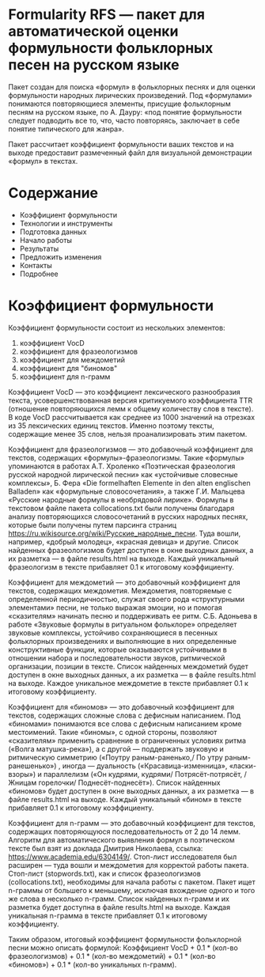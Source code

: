 
# Formularity RFS — пакет для автоматической оценки формульности фольклорных песен на русском языке

Пакет создан для поиска «формул» в фольклорных песнях и для оценки формульности народных лирических произведений. Под «формулами» понимаются повторяющиеся элементы, присущие фольклорным песням на русском языке, по А. Дауру: «под понятие формульности следует подводить все то, что, часто повторяясь, заключает в себе понятие типического для жанра». 

Пакет рассчитает коэффициент формульности ваших текстов и на выходе предоставит размеченный файл для визуальной демонстрации «формул» в текстах.

# Содержание
- Коэффициент формульности
- Технологии и инструменты
- Подготовка данных
- Начало работы
- Результаты
- Предложить изменения
- Контакты
- Подробнее

# Коэффициент формульности

Коэффициент формульности состоит из нескольких элементов: 
1) коэффициент VocD 
2) коэффициент для фразеологизмов
3) коэффициент для междометий
4) коэффициент для "биномов"
5) коэффициент для n-грамм

Коэффициент VocD — это коэффициент лексического разнообразия текста, усовершенствованная версия критикуемого коэффициента TTR (отношение повторяющихся лемм к общему количеству слов в тексте). В коде VocD рассчитывается как среднее из 1000 значений на отрезках из 35 лексических единиц текстов. Именно поэтому тексты, содержащие менее 35 слов, нельзя проанализировать этим пакетом.

Коэффициент для фразеологизмов — это добавочный коэффициент для текстов, содержащих «формулы»-фразеологизмы. Такие «формулы» упоминаются в работах А.Т. Хроленко «Поэтическая фразеология русской народ­ной лирической песни» как «устойчивые словесные комплексы», Б. Фера «Die formelhaften Elemente in den alten englischen Balladen» как «формульные словосочетания», а также Г.И. Мальцева «Русские народные формулы в необрядовой лирике». Формулы в текстовом файле пакета collocations.txt были получены благодаря анализу повторяющихся словосочетаний в русских народных песнях, которые были получены путем парсинга страниц https://ru.wikisource.org/wiki/Русские_народные_песни. Туда вошли, например, «добрый молодец», «красная девица» и другие. Список найденных фразеологизмов будет доступен в окне выходных данных, а их разметка — в файле results.html на выходе. Каждый уникальный фразеологизм в тексте прибавляет 0.1 к итоговому коэффициенту.

Коэффициент для междометий — это добавочный коэффициент для текстов, содержащих междометия. Междометия, повторяемые с определенной периодичностью, служат своего рода «структурными элементами» песни, не только выражая эмоции, но и помогая «сказителям» начинать песню и поддерживать ее ритм. С.Б. Адоньева в работе «Звуковые формулы в ритуальном фольклоре» определяет звуковые комплексы, устойчиво сохраняющиеся в песенных фольклорных произведениях и выполняющие в них определенные конструктивные функции, которые оказываются устойчивыми в отношении набора и последовательности звуков, ритмической организации, позиции в тексте. Список найденных междометий будет доступен в окне выходных данных, а их разметка — в файле results.html на выходе. Каждое уникальное междометие в тексте прибавляет 0.1 к итоговому коэффициенту.

Коэффициент для «биномов» — это добавочный коэффициент для текстов, содержащих сложные слова с дефисным написанием. Под «биномами» понимаются все слова с дефисным написанием кроме местоимений. Такие «биномы», с одной стороны, позволяют «сказителям» применить сравнение в ограниченных условиях ритма («Волга матушка-река»), а с другой — поддержать звуковую и ритмическую симметрию («Поутру раным-раненько,/ По утру раным-ранешенько») , иногда — дуальность («Красавица-изменница», «ласки-взоры») и параллелизм («Он кудрями, кудрями/ Потрясёт-потрясёт, / Жницам горелочки/ Поднесёт-поднесёт»). Список найденных «биномов» будет доступен в окне выходных данных, а их разметка — в файле results.html на выходе. Каждый уникальный «бином» в тексте прибавляет 0.1 к итоговому коэффициенту. 

Коэффициент для n-грамм — это добавочный коэффициент для текстов, содержащих повторяющуюся последовательность от 2 до 14 лемм. Алгоритм для автоматического выявления формул в поэтическом тексте был взят из доклада Дмитрия Николаева, ссылка: https://www.academia.edu/6304149/. Стоп-лист исследователя был расширен — туда вошли и междометия для корректой работы пакета. Стоп-лист (stopwords.txt), как и список фразеологизмов (collocations.txt), необходимы для начала работы с пакетом. Пакет ищет n-граммы от большего к меньшему, исключая вхождение одного и того же слова в несколько n-грамм. Список найденных n-грамм и их разметка будет доступна в файле results.html на выходе. Каждая уникальная n-грамма в тексте прибавляет 0.1 к итоговому коэффициенту. 

Таким образом, итоговый коэффициент формульности фольклорной песни можно описать формулой: Коэффициент VocD + 0.1 * (кол-во фразеологизмов) + 0.1 * (кол-во междометий) + 0.1 * (кол-во «биномов») + 0.1 * (кол-во уникальных n-грамм).
